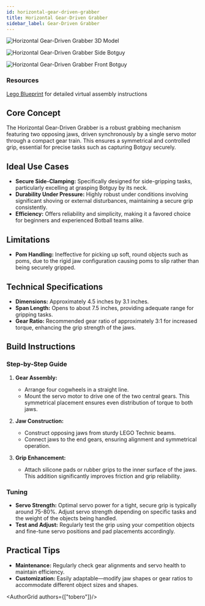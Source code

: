 ```yaml
---
id: horizontal-gear-driven-grabber
title: Horizontal Gear-Driven Grabber
sidebar_label: Gear-Driven Grabber
---
```


![Horizontal Gear-Driven Grabber 3D Model](/hardware/horizontal_gear_driven_grabber/3.png)

![Horizontal Gear-Driven Grabber Side Botguy](/hardware/horizontal_gear_driven_grabber/4.jpg)

![Horizontal Gear-Driven Grabber Front Botguy](/hardware/horizontal_gear_driven_grabber/5.jpg)

### Resources

<a href="/hardware/horizontal_gear_driven_grabber/designer/">Lego Blueprint</a> for detailed virtual assembly instructions

## Core Concept

The Horizontal Gear-Driven Grabber is a robust grabbing mechanism featuring two opposing jaws, driven synchronously by a single servo motor through a compact gear train. This ensures a symmetrical and controlled grip, essential for precise tasks such as capturing Botguy securely.

## Ideal Use Cases

* **Secure Side-Clamping:** Specifically designed for side-gripping tasks, particularly excelling at grasping Botguy by its neck.
* **Durability Under Pressure:** Highly robust under conditions involving significant shoving or external disturbances, maintaining a secure grip consistently.
* **Efficiency:** Offers reliability and simplicity, making it a favored choice for beginners and experienced Botball teams alike.

## Limitations

* **Pom Handling:** Ineffective for picking up soft, round objects such as poms, due to the rigid jaw configuration causing poms to slip rather than being securely gripped.

## Technical Specifications

* **Dimensions:** Approximately 4.5 inches by 3.1 inches.
* **Span Length:** Opens to about 7.5 inches, providing adequate range for gripping tasks.
* **Gear Ratio:** Recommended gear ratio of approximately 3:1 for increased torque, enhancing the grip strength of the jaws.

## Build Instructions

### Step-by-Step Guide

1. **Gear Assembly:**

    * Arrange four cogwheels in a straight line.
    * Mount the servo motor to drive one of the two central gears. This symmetrical placement ensures even distribution of torque to both jaws.

2. **Jaw Construction:**

    * Construct opposing jaws from sturdy LEGO Technic beams.
    * Connect jaws to the end gears, ensuring alignment and symmetrical operation.

3. **Grip Enhancement:**

    * Attach silicone pads or rubber grips to the inner surface of the jaws. This addition significantly improves friction and grip reliability.

### Tuning

* **Servo Strength:** Optimal servo power for a tight, secure grip is typically around 75-80%. Adjust servo strength depending on specific tasks and the weight of the objects being handled.
* **Test and Adjust:** Regularly test the grip using your competition objects and fine-tune servo positions and pad placements accordingly.

## Practical Tips

* **Maintenance:** Regularly check gear alignments and servo health to maintain efficiency.
* **Customization:** Easily adaptable—modify jaw shapes or gear ratios to accommodate different object sizes and shapes.

<AuthorGrid authors={["tobero"]}/>